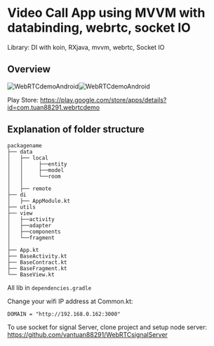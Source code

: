 # Video Call App using MVVM with databinding, webrtc, socket IO

Library: DI with koin, RXjava, mvvm, webrtc, Socket IO

## Overview
![WebRTCdemoAndroid](https://github.com/vantuan88291/WebRTCdemoAndroid/raw/master/img2.jpeg)![WebRTCdemoAndroid](https://github.com/vantuan88291/WebRTCdemoAndroid/raw/master/img1.jpeg)


Play Store: https://play.google.com/store/apps/details?id=com.tuan88291.webrtcdemo


## Explanation of folder structure

```
packagename
├── data
│   ├── local
│   │     ├──entity
│   │     ├──model
│   │     └──room
│   │
│   ├── remote
├── di
│   ├── AppModule.kt
├── utils
├── view
│   ├──activity
│   ├──adapter
│   ├──components
│   └──fragment
│
├── App.kt
├── BaseActivity.kt
├── BaseContract.kt
├── BaseFragment.kt
└── BaseView.kt
```


All lib in ```dependencies.gradle```

Change your wifi IP address at Common.kt:

```DOMAIN = "http://192.168.0.162:3000"```

To use socket for signal Server, clone project and setup node server: https://github.com/vantuan88291/WebRTCsignalServer